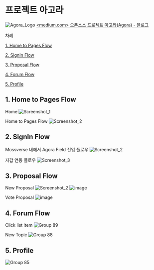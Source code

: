 # 프로젝트 아고라

![Agora_Logo](https://github.com/user-attachments/assets/a68314b4-a76a-4ac0-878d-64435385c10c)
<a href=https://medium.com/mossland-blog/오픈소스-프로젝트-아고라-agora-67b3b2e3fa7f> <medium.com> 오픈소스 프로젝트 아고라(Agora) - 블로그 </a>


차례

[1. Home to Pages Flow](##-1.-Home-to-Pages-Flow)

[2. SignIn Flow](SignIn-Flow)

[3. Proposal Flow](Proposal-Flow)

[4. Forum Flow](Forum-Flow)

[5. Profile](Profile)



## 1. Home to Pages Flow

Home
![Screenshot_1](https://github.com/user-attachments/assets/218e3790-4205-46cd-9717-51fa5b1fd273)

Home to Pages Flow
![Screenshot_2](https://github.com/user-attachments/assets/a6924f50-3d6b-4bed-8d6c-741069007acd)


## 2. SignIn Flow

Mossverse 내에서 Agora Field 진입 플로우
![Screenshot_2](https://github.com/user-attachments/assets/22e264c2-fe5b-4c7c-872e-a935af36bd09)

지갑 연동 플로우
![Screenshot_3](https://github.com/user-attachments/assets/b830546b-65b9-4b04-a31c-c447993e2ce3)



## 3. Proposal Flow

New Proposal
![Screenshot_2](https://github.com/user-attachments/assets/7dffc7b3-b053-47ad-a87d-36491de2f9b0)
![image](https://github.com/user-attachments/assets/c10e1cb5-e041-439d-a19e-38249dedf1cd)

Vote Proposal 
![image](https://github.com/user-attachments/assets/b3dae6ec-5204-4966-bbb6-a2d865d474bb)



## 4. Forum Flow

Click list item
![Group 89](https://github.com/user-attachments/assets/f8ade97e-9411-4ee2-8b1f-047a1886147b)


New Topic
![Group 88](https://github.com/user-attachments/assets/f915444d-3547-40af-8344-a87109aaa904)



## 5. Profile

![Group 85](https://github.com/user-attachments/assets/e7c5f51f-7e23-474a-8650-c60d6b504504)
